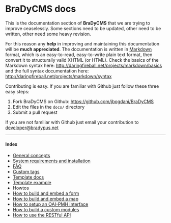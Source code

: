 # BraDyCMS docs


This is the documentation section of **BraDyCMS** that we are trying to improve ceaselessly.
Some sections need to be updated, other need to be written, other need some heavy revision.

For this reason any **help** in improving and maintaining this documentation will be **much appreciated**.
The documentation is written in [Markdown](http://daringfireball.net/projects/markdown/) format, which is 
an easy-to-read, easy-to-write plain text format, then convert it to structurally valid XHTML (or HTML).
Check the basics of the Markdown syntax here: http://daringfireball.net/projects/markdown/basics and
the full syntax documentation here: http://daringfireball.net/projects/markdown/syntax

Contributing is easy. If you are familiar with Github just follow these three easy steps:
1. Fork BraDyCMS on Github: https://github.com/jbogdani/BraDyCMS
2. Edit the files in the `docs/` directory
3. Submit a pull request

If you are not familiar with Github just email your contribution to [developer@bradypus.net](mailto:developer@bradypus.net)

---

#### Index
- [General concepts](#docs/read/general)
- [System requirements and installation](#docs/read/install)
- [FAQ](#docs/read/faq)
- [Custom tags](#docs/read/customtags)
- [Template docs](#docs/read/template)
- [Template example](#docs/read/tmpl_example)
- Howtos
 - [How to build and embed a form](#docs/read/userform)
 - [How to build and embed a map](#docs/read/usermap)
 - [How to setup an OAI-PMH interface](#docs/read/oai)
 - [How to build a custom modules](#docs/read/usermodule)
 - [How to use the RESTful API](#docs/read/api)